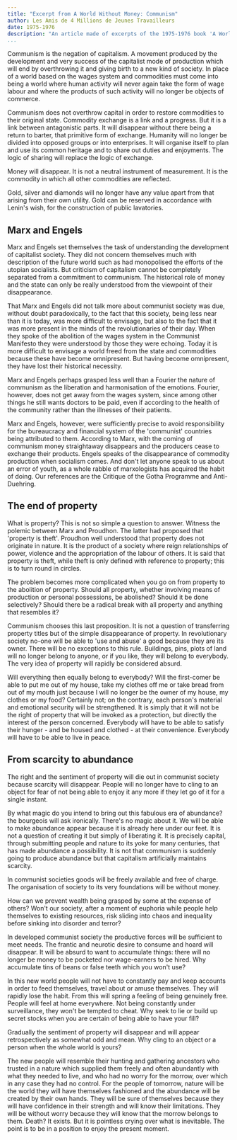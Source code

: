 ```yaml
---
title: "Excerpt from A World Without Money: Communism"
author: Les Amis de 4 Millions de Jeunes Travailleurs
date: 1975-1976
description: "An article made of excerpts of the 1975-1976 book 'A World Without Money' ('Un Monde Sans Argent: Le Communisme'). Translation and article by Socialist Party of Great Britain, published in their publication Socialist Standard in July 1979. Originally posted online, with the SPGB's introduction, at http://oocities.org/~johngray/stanmond.htm. Another translation of this section, with slightly different wording, is also available on redtexts as part of the full 'A World Without Money'"
...
```


Communism is the negation of capitalism. A movement produced by the development and very success of the capitalist mode of production which will end by overthrowing it and giving birth to a new kind of society. In place of a world based on the wages system and commodities must come into being a world where human activity will never again take the form of wage labour and where the products of such activity will no longer be objects of commerce.

Communism does not overthrow capital in order to restore commodities to their original state. Commodity exchange is a link and a progress. But it is a link between antagonistic parts. It will disappear without there being a return to barter, that primitive form of exchange. Humanity will no longer be divided into opposed groups or into enterprises. It will organise itself to plan and use its common heritage and to share out duties and enjoyments. The logic of sharing will replace the logic of exchange.

Money will disappear. It is not a neutral instrument of measurement. It is the commodity in which all other commodities are reflected.

Gold, silver and diamonds will no longer have any value apart from that arising from their own utility. Gold can be reserved in accordance with Lenin's wish, for the construction of public lavatories.

## Marx and Engels

Marx and Engels set themselves the task of understanding the development of capitalist society. They did not concern themselves much with description of the future world such as had monopolised the efforts of the utopian socialists. But criticism of capitalism cannot be completely separated from a commitment to communism. The historical role of money and the state can only be really understood from the viewpoint of their disappearance.

That Marx and Engels did not talk more about communist society was due, without doubt paradoxically, to the fact that this society, being less near than it is today, was more difficult to envisage, but also to the fact that it was more present in the minds of the revolutionaries of their day. When they spoke of the abolition of the wages system in the Communist Manifesto they were understood by those they were echoing. Today it is more difficult to envisage a world freed from the state and commodities because these have become omnipresent. But having become omnipresent, they have lost their historical necessity.

Marx and Engels perhaps grasped less well than a Fourier the nature of communism as the liberation and harmonisation of the emotions. Fourier, however, does not get away from the wages system, since among other things he still wants doctors to be paid, even if according to the health of the community rather than the illnesses of their patients.

Marx and Engels, however, were sufficiently precise to avoid responsibility for the bureaucracy and financial system of the 'communist' countries being attributed to them. According to Marx, with the coming of communism money straightaway disappears and the producers cease to exchange their products. Engels speaks of the disappearance of commodity production when socialism comes. And don't let anyone speak to us about an error of youth, as a whole rabble of marxologists has acquired the habit of doing. Our references are the Critique of the Gotha Programme and Anti-Duehring.

## The end of property

What is property? This is not so simple a question to answer. Witness the polemic between Marx and Proudhon. The latter had proposed that 'property is theft'. Proudhon well understood that property does not originate in nature. It is the product of a society where reign relationships of power, violence and the appropriation of the labour of others. It is said that property is theft, while theft is only defined with reference to property; this is to turn round in circles.

The problem becomes more complicated when you go on from property to the abolition of property. Should all property, whether involving means of production or personal possessions, be abolished? Should it be done selectively? Should there be a radical break with all property and anything that resembles it?

Communism chooses this last proposition. It is not a question of transferring property titles but of the simple disappearance of property. In revolutionary society no-one will be able to 'use and abuse' a good because they are its owner. There will be no exceptions to this rule. Buildings, pins, plots of land will no longer belong to anyone, or if you like, they will belong to everybody. The very idea of property will rapidly be considered absurd.

Will everything then equally belong to everybody? Will the first-comer be able to put me out of my house, take my clothes off me or take bread from out of my mouth just because I will no longer be the owner of my house, my clothes or my food? Certainly not; on the contrary, each person's material and emotional security will be strengthened. It is simply that it will not be the right of property that will be invoked as a protection, but directly the interest of the person concerned. Everybody will have to be able to satisfy their hunger - and be housed and clothed - at their convenience. Everybody will have to be able to live in peace.

## From scarcity to abundance

The right and the sentiment of property will die out in communist society because scarcity will disappear. People will no longer have to cling to an object for fear of not being able to enjoy it any more if they let go of it for a single instant.

By what magic do you intend to bring out this fabulous era of abundance? the bourgeois will ask ironically. There's no magic about it. We will be able to make abundance appear because it is already here under our feet. It is not a question of creating it but simply of liberating it. It is precisely capital, through submitting people and nature to its yoke for many centuries, that has made abundance a possibility. It is not that communism is suddenly going to produce abundance but that capitalism artificially maintains scarcity.

In communist societies goods will be freely available and free of charge. The organisation of society to its very foundations will be without money.

How can we prevent wealth being grasped by some at the expense of others? Won't our society, after a moment of euphoria while people help themselves to existing resources, risk sliding into chaos and inequality before sinking into disorder and terror?

In developed communist society the productive forces will be sufficient to meet needs. The frantic and neurotic desire to consume and hoard will disappear. It will be absurd to want to accumulate things: there will no longer be money to be pocketed nor wage-earners to be hired. Why accumulate tins of beans or false teeth which you won't use?

In this new world people will not have to constantly pay and keep accounts in order to feed themselves, travel about or amuse themselves. They will rapidly lose the habit. From this will spring a feeling of being genuinely free. People will feel at home everywhere. Not being constantly under surveillance, they won't be tempted to cheat. Why seek to lie or build up secret stocks when you are certain of being able to have your fill?

Gradually the sentiment of property will disappear and will appear retrospectively as somewhat odd and mean. Why cling to an object or a person when the whole world is yours?

The new people will resemble their hunting and gathering ancestors who trusted in a nature which supplied them freely and often abundantly with what they needed to live, and who had no worry for the morrow, over which in any case they had no control. For the people of tomorrow, nature will be the world they will have themselves fashioned and the abundance will be created by their own hands. They will be sure of themselves because they will have confidence in their strength and will know their limitations. They will be without worry because they will know that the morrow belongs to them. Death? It exists. But it is pointless crying over what is inevitable. The point is to be in a position to enjoy the present moment.


